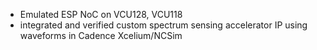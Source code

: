 
- Emulated ESP NoC on VCU128, VCU118
- integrated and verified custom spectrum sensing accelerator IP using waveforms in Cadence Xcelium/NCSim